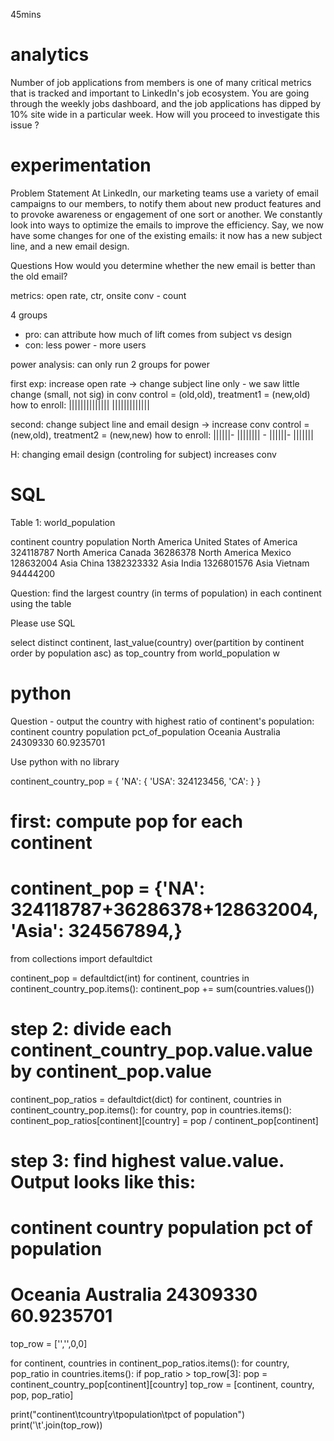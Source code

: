 45mins


# analytics

Number of job applications from members is one of many critical metrics that is tracked and important to LinkedIn's job ecosystem. You are going through the weekly jobs dashboard, and the job applications has dipped by 10% site wide in a particular week. How will you proceed to investigate this issue ?



# experimentation

Problem Statement
At LinkedIn, our marketing teams use a variety of email campaigns to our members, to notify them about new product features and to provoke awareness or engagement of one sort or another. We constantly look into ways to optimize the emails to improve the efficiency. Say, we now have some changes for one of the existing emails: it now has a new subject line, and a new email design. 
    
Questions
How would you determine whether the new email is better than the old email?


metrics: open rate, ctr, onsite conv - count 

4 groups 
- pro: can attribute how much of lift comes from subject vs design
- con: less power - more users

power analysis: can only run 2 groups for power  
    

first exp: increase open rate -> change subject line only - we saw little change (small, not sig) in conv 
control = (old,old), treatment1 = (new,old)
how to enroll: |||||||||||||| |||||||||||||
    
second: change subject line and email design -> increase conv
control = (new,old), treatment2 = (new,new)
how to enroll: ||||||- |||||||| - ||||||- |||||||

H: changing email design (controling for subject) increases conv
    
    
    
    
# SQL

Table 1: world_population
 

continent    country    population
North America    United States of America    324118787
North America    Canada    36286378
North America    Mexico    128632004
Asia    China    1382323332
Asia    India    1326801576
Asia    Vietnam    94444200


Question: find the largest country (in terms of population) in each continent using the table
    
Please use SQL


select distinct
    continent,
    last_value(country) over(partition by continent order by population asc) as top_country
from world_population w


# python

Question - output the country with highest ratio of continent's population:
continent country population pct_of_population
Oceania Australia 24309330  60.9235701

Use python with no library

continent_country_pop = {
    'NA': {
        'USA': 324123456,
        'CA':
    }
}


# first: compute pop for each continent
# continent_pop = {'NA': 324118787+36286378+128632004, 'Asia': 324567894,}
from collections import defaultdict

continent_pop = defaultdict(int)
for continent, countries in continent_country_pop.items():
    continent_pop += sum(countries.values())
    
# step 2: divide each continent_country_pop.value.value by continent_pop.value
continent_pop_ratios = defaultdict(dict)
for continent, countries in continent_country_pop.items():
    for country, pop in countries.items():
        continent_pop_ratios[continent][country] = pop / continent_pop[continent]

        
# step 3: find highest value.value. Output looks like this:
# continent country population pct of population
# Oceania Australia 24309330  60.9235701
top_row = ['','',0,0]

for continent, countries in continent_pop_ratios.items():
    for country, pop_ratio in countries.items():
        if pop_ratio > top_row[3]:
            pop = continent_country_pop[continent][country]
            top_row = [continent, country, pop, pop_ratio]

print("continent\tcountry\tpopulation\tpct of population")
print('\t'.join(top_row))